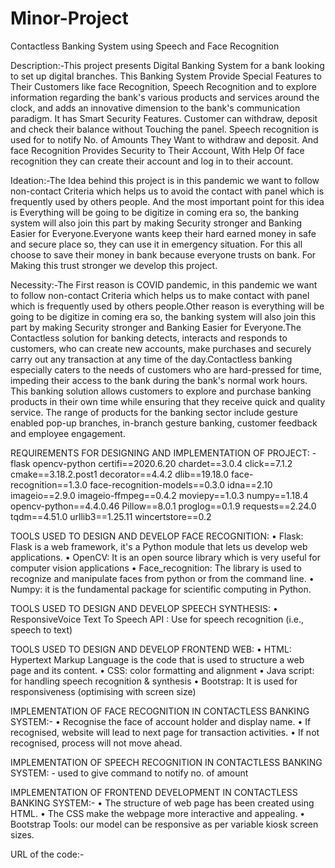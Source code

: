 # Minor-Project
Contactless Banking System using Speech and  Face Recognition

Description:-This project presents Digital Banking System for a bank looking to set up digital branches. This Banking System Provide Special Features to Their Customers like face Recognition, Speech Recognition and to explore information regarding the bank's various products and services around the clock, and adds an innovative dimension to the bank's communication paradigm. It has Smart Security Features. Customer can withdraw, deposit and check their balance without Touching the panel. Speech recognition is used for to notify No. of Amounts They Want to withdraw and deposit. And face Recognition Provides Security to Their Account, With Help Of face recognition they can create their account and log in to their account.

Ideation:-The Idea behind this project is in this pandemic we want to follow non-contact Criteria which helps us to avoid the contact with panel which is frequently used by others people. And the most important point for this idea is Everything will be going to be digitize in coming era so, the banking system will also join this part by making Security stronger and Banking Easier for Everyone.Everyone wants keep their hard earned money in safe and secure place so, they can use it in emergency situation. For this all choose to save their money in bank because everyone trusts on bank. For Making this trust stronger we develop this project.

Necessity:-The First reason is COVID pandemic, in this pandemic we want to follow non-contact Criteria which helps us to make contact with panel which is frequently used by others people.Other reason is everything will be going to be digitize in coming era so, the banking system will also join this part by making Security stronger and Banking Easier for Everyone.The Contactless solution for banking detects, interacts and responds to customers, who can create new accounts, make purchases and securely carry out any transaction at any time of the day.Contactless banking especially caters to the needs of customers who are hard-pressed for time, impeding their access to the bank during the bank's normal work hours. This banking solution allows customers to explore and purchase banking products in their own time while ensuring that they receive quick and quality service. The range of products for the banking sector include gesture enabled pop-up branches, in-branch gesture banking, customer feedback and employee engagement.

REQUIREMENTS FOR DESIGNING AND IMPLEMENTATION OF PROJECT: -
flask
opencv-python
certifi==2020.6.20
chardet==3.0.4
click==7.1.2
cmake==3.18.2.post1
decorator==4.4.2
dlib==19.18.0
face-recognition==1.3.0
face-recognition-models==0.3.0
idna==2.10
imageio==2.9.0
imageio-ffmpeg==0.4.2
moviepy==1.0.3
numpy==1.18.4
opencv-python==4.4.0.46
Pillow==8.0.1
proglog==0.1.9
requests==2.24.0
tqdm==4.51.0
urllib3==1.25.11
wincertstore==0.2

TOOLS USED TO DESIGN AND DEVELOP FACE RECOGNITION:
• Flask: Flask is a web framework, it's a Python module that
lets us develop web applications.
• OpenCV: It is an open source library which is very useful
for computer vision applications
• Face_recognition: The library is used to recognize and manipulate faces
from python or from the command line.
• Numpy: it is the fundamental package for scientific computing in Python.

TOOLS USED TO DESIGN AND DEVELOP SPEECH SYNTHESIS:
• ResponsiveVoice Text To Speech API : Use for speech recognition (i.e., speech to text)

TOOLS USED TO DESIGN AND DEVELOP FRONTEND WEB:
• HTML: Hypertext Markup Language is the code that is used to structure a web page and its content.
• CSS: color formatting and alignment
• Java script: for handling speech recognition & synthesis
• Bootstrap: It is used for responsiveness (optimising with screen size)

IMPLEMENTATION OF FACE RECOGNITION IN CONTACTLESS BANKING SYSTEM:-
• Recognise the face of account holder and display name.
• If recognised, website will lead to next page for transaction activities.
• If not recognised, process will not move ahead.

IMPLEMENTATION OF SPEECH RECOGNITION IN CONTACTLESS BANKING SYSTEM: -
used to give command to notify no. of amount

IMPLEMENTATION OF FRONTEND DEVELOPMENT IN CONTACTLESS BANKING SYSTEM:-
• The structure of web page has been created using HTML.
• The CSS make the webpage more interactive and appealing.
• Bootstrap Tools: our model can be responsive as per variable kiosk screen sizes.

URL of the code:-
